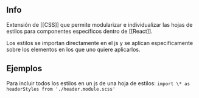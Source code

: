 ## Info
Extensión de [[CSS]] que permite modularizar e individualizar las hojas de estilos para componentes específicos dentro de [[React]].

Los estilos se importan directamente en el js y se aplican especificamente sobre los elementos en los que uno quiere aplicarlos.

## Ejemplos
Para incluir todos los estilos en un js de una hoja de estilos:
`import \* as headerStyles from './header.module.scss'`